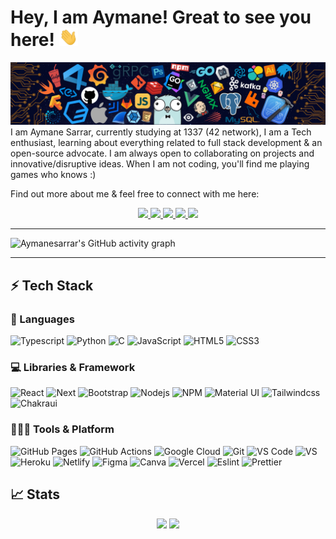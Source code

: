 # Hey, I am Aymane! Great to see you here! <img src="/src/wave.gif" width="30px">

<img src="/src/header_.png">
I am Aymane Sarrar, currently studying at 1337 (42 network), I am a Tech enthusiast, learning about everything related to full stack development & an open-source advocate. I am always open to collaborating on projects and innovative/disruptive ideas. When I am not coding, you'll find me playing games who knows :)

Find out more about me & feel free to connect with me here:

<p align="center">
	<a href="https://www.linkedin.com/in/aymane-sarrar-414676192/">
		<img src="https://img.shields.io/badge/LinkedIn-0077B5?style=for-the-badge&logo=linkedin&logoColor=white" />
	</a>
	<a href="https://twitter.com/sarrar_aymen">
		<img src="https://img.shields.io/badge/Twitter-1DA1F2?style=for-the-badge&logo=twitter&logoColor=white" />
	</a>
	<a href="https://www.instagram.com/fuck_memory_leaks/">
		<img src="https://img.shields.io/badge/Instagram-E4405F?style=for-the-badge&logo=instagram&logoColor=white" />
	</a>
	<a href="https://dev.to/aymanesarrar">
		<img src="https://img.shields.io/badge/dev.to-0A0A0A?style=for-the-badge&logo=devdotto&logoColor=white" />
	</a>
  <a href="mailto:aymensarrar21@gmail.com">
		<img src="https://img.shields.io/badge/Gmail-D14836?style=for-the-badge&logo=gmail&logoColor=white" />
	</a>
</p>

---

![Aymanesarrar's GitHub activity graph](https://activity-graph.herokuapp.com/graph?username=aymanesarrar&hide_border=true&theme=redical)

---
## ⚡ Tech Stack

### 🚀 Languages

![Typescript](https://img.shields.io/badge/Typescript-1572B6?style=for-the-badge&logo=typescript&logoColor=white)
![Python](https://img.shields.io/badge/Python-FFD43B?style=for-the-badge&logo=python&logoColor=306998)
![C](https://img.shields.io/badge/C-00599C?style=for-the-badge&logo=c&logoColor=white)
![JavaScript](https://img.shields.io/badge/JavaScript-323330?style=for-the-badge&logo=javascript&logoColor=F7DF1E)
![HTML5](https://img.shields.io/badge/HTML5-E34F26?style=for-the-badge&logo=html5&logoColor=white)
![CSS3](https://img.shields.io/badge/CSS3-1572B6?style=for-the-badge&logo=css3&logoColor=white)

### 💻 Libraries & Framework

![React](https://img.shields.io/badge/React-20232A?style=for-the-badge&logo=react&logoColor=61DAFB)
![Next](https://img.shields.io/badge/Nextjs-white?style=for-the-badge&logo=next.js&logoColor=black)
![Bootstrap](https://img.shields.io/badge/Bootstrap-563D7C?style=for-the-badge&logo=bootstrap&logoColor=white)
![Nodejs](https://img.shields.io/badge/Node.js-339933?style=for-the-badge&logo=nodedotjs&logoColor=white)
![NPM](https://img.shields.io/badge/npm-CB3837?style=for-the-badge&logo=npm&logoColor=white)
![Material UI](https://img.shields.io/badge/Material--UI-0081CB?style=for-the-badge&logo=material-ui&logoColor=white)
![Tailwindcss](https://img.shields.io/badge/Tailwindcss-%2300C4CC?&style=for-the-badge&logo=Tailwindcss&logoColor=white)
![Chakraui](https://img.shields.io/badge/Chakra--UI-%2300C4CC?&style=for-the-badge&logo=chakra-ui&logoColor=white)

### 🧑🏻‍💻 Tools & Platform

![GitHub Pages](https://img.shields.io/badge/GitHub_Pages-100000?style=for-the-badge&logo=github&logoColor=white)
![GitHub Actions](https://img.shields.io/badge/GitHub_Actions-2088FF?style=for-the-badge&logo=github-actions&logoColor=white)
![Google Cloud](https://img.shields.io/badge/Google_Cloud-4285F4?style=for-the-badge&logo=google-cloud&logoColor=white)
![Git](https://img.shields.io/badge/Git-F05032?style=for-the-badge&logo=git&logoColor=white)
![VS Code](https://img.shields.io/badge/Visual_Studio_Code-0078D4?style=for-the-badge&logo=visual%20studio%20code&logoColor=white)
![VS](https://img.shields.io/badge/Visual_Studio-5C2D91?style=for-the-badge&logo=visual%20studio&logoColor=white)
![Heroku](https://img.shields.io/badge/Heroku-430098?style=for-the-badge&logo=heroku&logoColor=white)
![Netlify](https://img.shields.io/badge/Netlify-00C7B7?style=for-the-badge&logo=netlify&logoColor=white)
![Figma](https://img.shields.io/badge/Figma-F24E1E?style=for-the-badge&logo=figma&logoColor=white)
![Canva](https://img.shields.io/badge/Canva-%2300C4CC.svg?&style=for-the-badge&logo=Canva&logoColor=white)
![Vercel](https://img.shields.io/badge/Vercel-white.svg?&style=for-the-badge&logo=vercel&logoColor=black)
![Eslint](https://img.shields.io/badge/Eslint-black.svg?&style=for-the-badge&logo=eslint&logoColor=purple)
![Prettier](https://img.shields.io/badge/Prettier-black.svg?&style=for-the-badge&logo=prettier&logoColor=purple)

## 📈 Stats

<p align="center">
  <img width="48%" src="https://github-readme-stats.vercel.app/api?username=aymanesarrar&show_icons=true&hide_border=true&theme=radical" />
  <img width="48%" src="https://github-readme-streak-stats.herokuapp.com/?user=aymanesarrar&hide_border=true&theme=radical" />
</p>
